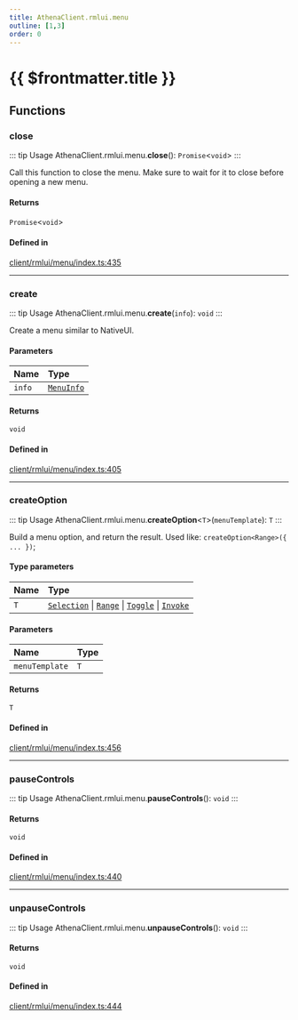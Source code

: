 ```yaml
---
title: AthenaClient.rmlui.menu
outline: [1,3]
order: 0
---
```


# {{ $frontmatter.title }}


## Functions

### close

::: tip Usage
AthenaClient.rmlui.menu.**close**(): `Promise`<`void`\>
:::

Call this function to close the menu.
Make sure to wait for it to close before opening a new menu.

#### Returns

`Promise`<`void`\>

#### Defined in

[client/rmlui/menu/index.ts:435](https://github.com/Stuyk/altv-athena/blob/492641c/src/core/client/rmlui/menu/index.ts#L435)

___

### create

::: tip Usage
AthenaClient.rmlui.menu.**create**(`info`): `void`
:::

Create a menu similar to NativeUI.

#### Parameters

| Name | Type |
| :------ | :------ |
| `info` | [`MenuInfo`](../interfaces/client_rmlui_menu_menuInterfaces_MenuInfo.md) |

#### Returns

`void`

#### Defined in

[client/rmlui/menu/index.ts:405](https://github.com/Stuyk/altv-athena/blob/492641c/src/core/client/rmlui/menu/index.ts#L405)

___

### createOption

::: tip Usage
AthenaClient.rmlui.menu.**createOption**<`T`\>(`menuTemplate`): `T`
:::

Build a menu option, and return the result.
Used like: `createOption<Range>({ ... })`;

#### Type parameters

| Name | Type |
| :------ | :------ |
| `T` | [`Selection`](../interfaces/client_rmlui_menu_menuInterfaces_Selection.md) \| [`Range`](../interfaces/client_rmlui_menu_menuInterfaces_Range.md) \| [`Toggle`](../interfaces/client_rmlui_menu_menuInterfaces_Toggle.md) \| [`Invoke`](../interfaces/client_rmlui_menu_menuInterfaces_Invoke.md) |

#### Parameters

| Name | Type |
| :------ | :------ |
| `menuTemplate` | `T` |

#### Returns

`T`

#### Defined in

[client/rmlui/menu/index.ts:456](https://github.com/Stuyk/altv-athena/blob/492641c/src/core/client/rmlui/menu/index.ts#L456)

___

### pauseControls

::: tip Usage
AthenaClient.rmlui.menu.**pauseControls**(): `void`
:::

#### Returns

`void`

#### Defined in

[client/rmlui/menu/index.ts:440](https://github.com/Stuyk/altv-athena/blob/492641c/src/core/client/rmlui/menu/index.ts#L440)

___

### unpauseControls

::: tip Usage
AthenaClient.rmlui.menu.**unpauseControls**(): `void`
:::

#### Returns

`void`

#### Defined in

[client/rmlui/menu/index.ts:444](https://github.com/Stuyk/altv-athena/blob/492641c/src/core/client/rmlui/menu/index.ts#L444)
